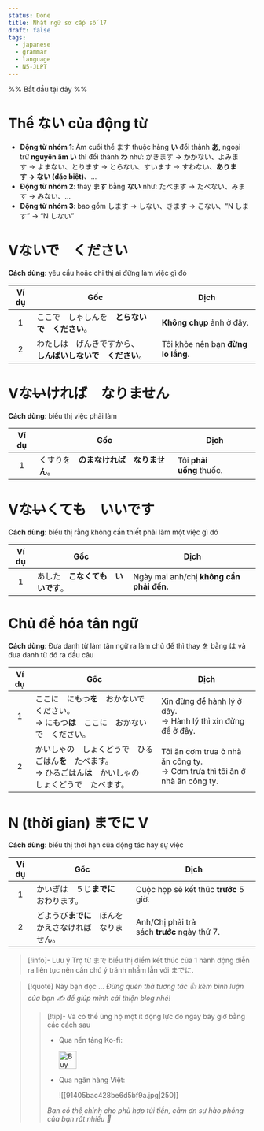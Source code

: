 ```yaml
---
status: Done
title: Nhật ngữ sơ cấp số 17
draft: false
tags:
  - japanese
  - grammar
  - language
  - N5-JLPT
---
```

%% Bắt đầu tại đây %%
# Thể ない của động từ
- **Động từ nhóm 1**: Âm cuối thể ます thuộc hàng **い** đổi thành **あ**, ngoại trừ **nguyên âm い** thì đổi thành **わ** như: かきます → かかない、よみます → よまない、とります → とらない、すいます → すわない、**あります → ない (đặc biệt)**、…
- **Động từ nhóm 2**: thay **ます** bằng **ない** như: たべます → たべない、みます → みない、…
- **Động từ nhóm 3**: bao gồm します → しない、きます → こない、“N します” → “N しない”

# Vないで　ください
**Cách dùng**: yêu cầu hoặc chỉ thị ai đừng làm việc gì đó

| Ví dụ | Gốc                                                              | Dịch                               |
|:-----:| ---------------------------------------------------------------- | ---------------------------------- |
|   1   | ここで　しゃしんを　**とらないで　ください**。                   | **Không chụp** ảnh ở đây.          |
|   2   | わたしは　げんきですから、  <br>**しんぱいしないで　ください**。 | Tôi khỏe nên bạn **đừng lo lắng**. |

# Vな~~い~~ければ　なりません
**Cách dùng**: biểu thị việc phải làm

| Ví dụ | Gốc                                      | Dịch                     |
|:-----:| ---------------------------------------- | ------------------------ |
|   1   | くすりを　**のまなければ　なりません**。 | Tôi **phải uống** thuốc. |

# Vな~~い~~くても　いいです
**Cách dùng**: biểu thị rằng không cần thiết phải làm một việc gì đó

| Ví dụ | Gốc                                | Dịch                                     |
|:-----:| ---------------------------------- | ---------------------------------------- |
|   1   | あした　**こなくても　いいです**。 | Ngày mai anh/chị **không cần phải đến.** |

# Chủ đề hóa tân ngữ
**Cách dùng**: Đưa danh từ làm tân ngữ ra làm chủ đề thì thay を bằng は và đưa danh từ đó ra đầu câu

| Ví dụ | Gốc                                                                                                                  | Dịch                                                                           |
|:-----:| -------------------------------------------------------------------------------------------------------------------- | ------------------------------------------------------------------------------ |
|   1   | ここに　にもつ**を**　おかないで　ください。  <br>→ にもつ**は**　ここに　おかないで　ください。                     | Xin đừng để hành lý ở đây.  <br>→ Hành lý thì xin đừng để ở đây.               |
|   2   | かいしゃの　しょくどうで　ひるごはん**を**　たべます。  <br>→ ひるごはん**は**　かいしゃの　しょくどうで　たべます。 | Tôi ăn cơm trưa ở nhà ăn công ty.  <br>→ Cơm trưa thì tôi ăn ở nhà ăn công ty. |

# N (thời gian) までに V
**Cách dùng**: biểu thị thời hạn của động tác hay sự việc

| Ví dụ | Gốc                                                            | Dịch                                        |
|:-----:| -------------------------------------------------------------- | ------------------------------------------- |
|   1   | かいぎは　５じ**までに**　おわります。                         | Cuộc họp sẽ kết thúc **trước** 5 giờ.       |
|   2   | どようび**までに**　ほんを　  <br>かえさなければ　なりません。 | Anh/Chị phải trả sách **trước** ngày thứ 7. |

> [!info]- Lưu ý
> Trợ từ まで biểu thị điểm kết thúc của 1 hành động diễn ra liên tục nên cần chú ý tránh nhầm lẫn với までに.

> [!quote] Này bạn đọc ...
> *Đừng quên thả tương tác 👍 kèm bình luận của bạn ✍️ để giúp mình cải thiện blog nhé!* 
> > [!tip]- Và có thể ủng hộ một ít động lực đó ngay bây giờ bằng các cách sau
> > - Qua nền tảng Ko-fi:
> > 
> >   <a href='https://ko-fi.com/M4M111S8CI' target='_blank'><img height='36' style='border:0px;height:36px;' src='https://storage.ko-fi.com/cdn/kofi3.png?v=3' border='0' alt='Buy Me a Coffee at ko-fi.com' /></a>
> > - Qua ngân hàng Việt:
> >   
> >   ![[91405bac428be6d5bf9a.jpg|250]]
> > 
> > *Bạn có thể chỉnh cho phù hợp túi tiền, cảm ơn sự hào phóng của bạn rất nhiều 🥰*